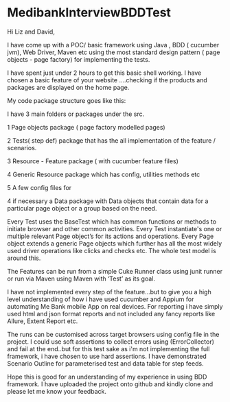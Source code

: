 # MedibankInterviewBDDTest


Hi Liz and David,

I have come up with a POC/ basic framework using Java , BDD ( cucumber jvm), Web Driver, Maven etc using the most standard design pattern ( page objects - page factory) for implementing the tests.

I have spent just under 2 hours to get this basic shell working. I have chosen a basic feature of your website ….checking if the products and packages are displayed on the home page.



My code package structure goes like this:

I have 3 main folders or packages under the src. 

1 Page objects package ( page factory modelled pages)

2 Tests( step def)  package that has the all implementation of the feature / scenarios.

3 Resource - Feature package ( with cucumber feature files)

4 Generic Resource package which has config, utilities methods etc

5 A few config files for 

4 if necessary a Data package with Data objects that contain data for a particular page object or a group based on the need. 

Every Test uses the BaseTest which has common functions or methods to initiate browser  and other common activities. Every Test instantiate's one or multiple relevant Page object’s for its actions and operations. Every Page object extends a generic Page objects which further has all the most widely used driver operations like clicks and checks etc. The whole test model is around this.



The Features can be run from a simple Cuke Runner class using junit runner or run via Maven using Maven with ‘Test’ as its goal.

 I have not implemented every step of the feature…but to give you a high level understanding of how i have used cucumber and Appium for automating Me Bank mobile App on real devices. For reporting i have simply used html and json format reports and not included any fancy reports like Allure, Extent Report etc. 

The runs can be customised across target browsers using config file in the project. I could use soft assertions to collect errors using (ErrorCollector) and fail at the end..but for this test sake as i'm not implementing the full framework, i have chosen to use hard assertions. I have demonstrated Scenario Outline for parameterised test and data table for step feeds.



Hope this is good for an understanding of my experience in using BDD framework. I have uploaded the project onto github and kindly clone and  please let me know your feedback.
